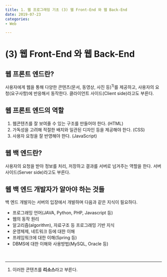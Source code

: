 ```yaml
---
title: 1. 웹 프로그래밍 기초 (3) 웹 Front-End 와 웹 Back-End
date: 2019-07-23
categories: 
- Web

---
```


# (3) 웹 Front-End 와 웹 Back-End

## 웹 프론트 엔드란?
사용자에게 웹을 통해 다양한 콘텐츠(문서, 동영상, 사진 등)<sup>1)</sup>를 제공하고, 사용자의 요청(요구사항)에 반응해서 동작한다.
클라이언트 사이드(Client side)라고도 부른다.

## 웹 프론트 엔드의 역할
1. 웹콘텐츠를 잘 보여줄 수 있는 구조를 만들어야 한다. (HTML)
2. 가독성을 고려해 적절한 배치와 일관된 디자인 등을 제공해야 한다. (CSS)
3. 사용자 요청을 잘 반영해야 한다. (JavaScript)


## 웹 백 엔드란?
사용자의 요청을 받아 정보를 처리, 저장하고 결과를 서버로 넘겨주는 역할을 한다.
서버 사이드(Server side)라고도 부른다.


## 웹 백 엔드 개발자가 알아야 하는 것들
백 엔드 개발자는 서버의 입장에서 개발하며 다음과 같은 지식이 필요하다.

- 프로그래밍 언어(JAVA,  Python, PHP, Javascript 등)
- 웹의 동작 원리
- 알고리즘(algorithm), 자료구조 등 프로그래밍 기반 지식
- 운영체제, 네트워크 등에 대한 이해
- 프레임워크에 대한 이해(Spring 등)
- DBMS에 대한 이해와 사용방법(MySQL, Oracle 등)


　


- - -

1) 이러한 콘텐츠를 **리소스**라고 부른다.